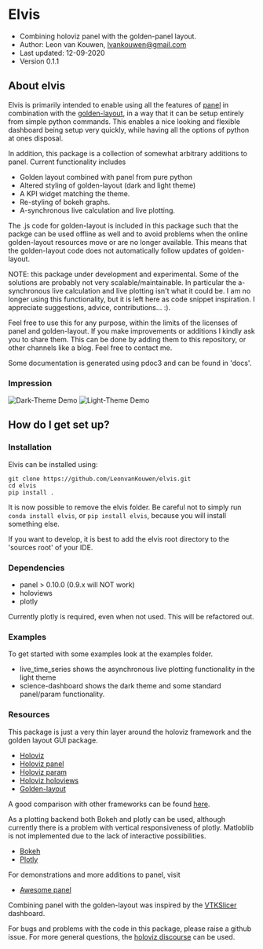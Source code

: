 # Elvis

* Combining holoviz panel with the golden-panel layout.
* Author: Leon van Kouwen, lvankouwen@gmail.com
* Last updated: 12-09-2020
* Version 0.1.1

## About elvis

Elvis is primarily intended to enable using all the features of [panel](https://panel.holoviz.org/)
in combination with the [golden-layout](http://golden-layout.com/), in a way that
it can be setup entirely from simple python commands. This enables a nice looking and flexible dashboard
being setup very quickly, while having all the options of python at ones disposal. 

In addition, this package is a collection of somewhat arbitrary
additions to panel. Current functionality includes
* Golden layout combined with panel from pure python
* Altered styling of golden-layout (dark and light theme)
* A KPI widget matching the theme.
* Re-styling of bokeh graphs.
* A-synchronous live calculation and live plotting.

The .js code for golden-layout is included in this package such that the packge
can be used offline as well and to avoid problems when the online golden-layout resources
move or are no longer available. This means that the golden-layout code does not automatically follow
updates of golden-layout. 

NOTE: this package under development and experimental. Some of the solutions
are probably not very scalable/maintainable. In particular the a-synchronous 
live calculation and live plotting isn't what it could be. I am no longer 
using this functionality, but it is left here as code snippet inspiration. 
I appreciate suggestions, advice, contributions... :).

Feel free to use this for any purpose, within the limits of the licenses of panel and golden-layout.
If you make improvements or additions I kindly ask you to share them. This can be done by adding
them to this repository, or other channels like a blog. Feel free to contact me.

Some documentation is generated using pdoc3 and can be found in 'docs'.

### Impression

![Dark-Theme Demo](demos/demo-dark-param.gif)
![Light-Theme Demo](demos/demo-light-live.gif)

## How do I get set up?

### Installation
Elvis can be installed using:

	git clone https://github.com/LeonvanKouwen/elvis.git
	cd elvis	
	pip install .
	
It is now possible to remove the elvis folder. Be careful not to simply run `conda install elvis`, or `pip install elvis`, because you will install something else. 

If you want to develop, it is best to add the elvis root directory to the 'sources root' of your IDE. 

### Dependencies

* panel > 0.10.0 (0.9.x will NOT work)
* holoviews
* plotly

Currently plotly is required, even when not used. This will be refactored out.

### Examples
To get started with some examples look at the examples folder.
- live_time_series shows the asynchronous live plotting functionality in the light theme
- science-dashboard shows the dark theme and some standard panel/param functionality.

### Resources

This package is just a very thin layer around the holoviz framework and the golden layout GUI package. 
* [Holoviz](https://holoviz.org/)
* [Holoviz panel](https://panel.holoviz.org/)
* [Holoviz param](https://awesome-panel.org/)
* [Holoviz holoviews](https://holoviews.org/)
* [Golden-layout](https://golden-layout.com/)

A good comparison with other frameworks can be found [here](https://panel.holoviz.org/Comparisons.html).

As a plotting backend both Bokeh and plotly can be used, although currently there is a problem with vertical
responsiveness of plotly. Matloblib is not implemented due to the lack of interactive possibilities. 
* [Bokeh](https://bokeh.org/)
* [Plotly](https://plotly.com/)

For demonstrations and more additions to panel, visit
* [Awesome panel](https://awesome-panel.org/)

Combining panel with the golden-layout was inspired by the 
[VTKSlicer](https://panel.holoviz.org/gallery/demos/VTKSlicer.html#demos-gallery-vtkslicer) dashboard.

For bugs and problems with the code in this package, please raise a github issue. For more general questions, the
[holoviz discourse](https://discourse.holoviz.org/) can be used. 
